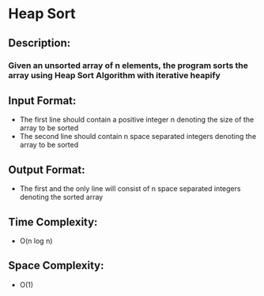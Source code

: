 # Heap Sort
## Description:
### Given an unsorted array of n elements, the program sorts the array using Heap Sort Algorithm with iterative heapify
## Input Format:
* The first line should contain a positive integer n denoting the size of the array to be sorted
* The second line should contain n space separated integers denoting the array to be sorted
## Output Format:
* The first and the only line will consist of n space separated integers denoting the sorted array
## Time Complexity:
* O(n log n)
## Space Complexity:
* O(1)